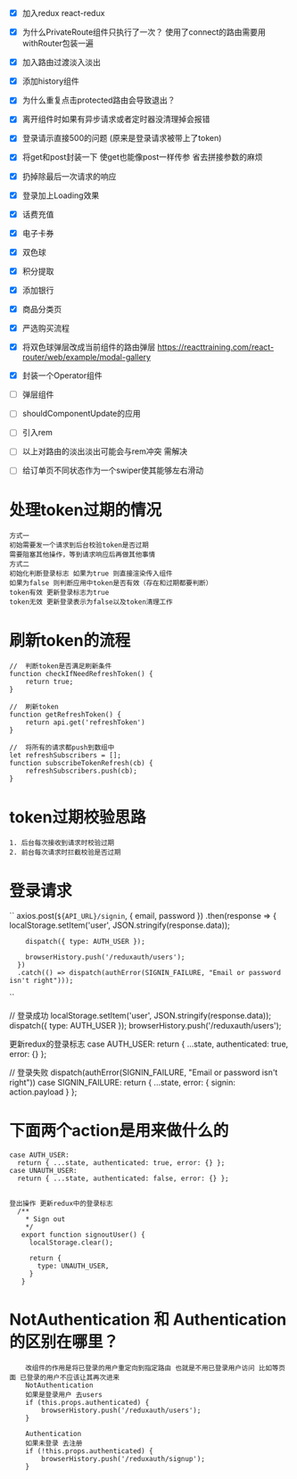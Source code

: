 - [x] 加入redux react-redux
- [x] 为什么PrivateRoute组件只执行了一次？ 使用了connect的路由需要用withRouter包装一遍
- [x] 加入路由过渡淡入淡出
- [x] 添加history组件
- [x] 为什么重复点击protected路由会导致退出？
- [x] 离开组件时如果有异步请求或者定时器没清理掉会报错
- [x] 登录请示直接500的问题 (原来是登录请求被带上了token)
- [x] 将get和post封装一下 使get也能像post一样传参 省去拼接参数的麻烦
- [x] 扔掉除最后一次请求的响应
- [x] 登录加上Loading效果
- [x] 话费充值
- [x] 电子卡券
- [x] 双色球
- [x] 积分提取
- [x] 添加银行
- [x] 商品分类页
- [x] 严选购买流程
- [x] 将双色球弹层改成当前组件的路由弹层 https://reacttraining.com/react-router/web/example/modal-gallery
- [x] 封装一个Operator组件
- [ ] 弹层组件
- [ ] shouldComponentUpdate的应用
- [ ] 引入rem
- [ ] 以上对路由的淡出淡出可能会与rem冲突 需解决
- [ ] 给订单页不同状态作为一个swiper使其能够左右滑动


# 处理token过期的情况
    方式一
    初始需要发一个请求到后台校验token是否过期
    需要阻塞其他操作，等到请求响应后再做其他事情
    方式二
    初始化判断登录标志 如果为true 则直接渲染传入组件
    如果为false 则判断应用中token是否有效（存在和过期都要判断）
    token有效 更新登录标志为true
    token无效 更新登录表示为false以及token清理工作

# 刷新token的流程

    //  判断token是否满足刷新条件
    function checkIfNeedRefreshToken() {
        return true;
    }

    //  刷新token
    function getRefreshToken() { 
        return api.get('refreshToken')
    }

    //  将所有的请求都push到数组中
    let refreshSubscribers = [];
    function subscribeTokenRefresh(cb) {
        refreshSubscribers.push(cb);
    }


# token过期校验思路
    1. 后台每次接收到请求时校验过期
    2. 前台每次请求时拦截校验是否过期


# 登录请求
``
    axios.post(`${API_URL}/signin`, { email, password })
      .then(response => {
        localStorage.setItem('user', JSON.stringify(response.data));

        dispatch({ type: AUTH_USER });

        browserHistory.push('/reduxauth/users');
      })
      .catch(() => dispatch(authError(SIGNIN_FAILURE, "Email or password isn't right")));
``

//  登录成功
localStorage.setItem('user', JSON.stringify(response.data));
dispatch({ type: AUTH_USER });
browserHistory.push('/reduxauth/users');

更新redux的登录标志
case AUTH_USER:
    return { ...state, authenticated: true, error: {} };

//  登录失败
dispatch(authError(SIGNIN_FAILURE, "Email or password isn't right"))
case SIGNIN_FAILURE:
    return { ...state, error: { signin: action.payload } };


# 下面两个action是用来做什么的
    case AUTH_USER:
      return { ...state, authenticated: true, error: {} };
    case UNAUTH_USER:
      return { ...state, authenticated: false, error: {} };


    登出操作 更新redux中的登录标志
      /**
        * Sign out
        */
       export function signoutUser() {
         localStorage.clear();

         return {
           type: UNAUTH_USER,
         }
       }


# NotAuthentication 和 Authentication的区别在哪里？
        改组件的作用是将已登录的用户重定向到指定路由 也就是不用已登录用户访问 比如等页面 已登录的用户不应该让其再次进来
        NotAuthentication
        如果是登录用户 去users
        if (this.props.authenticated) {
            browserHistory.push('/reduxauth/users');
        }

        Authentication
        如果未登录 去注册
        if (!this.props.authenticated) {
            browserHistory.push('/reduxauth/signup');
        }
